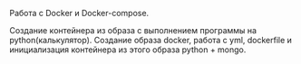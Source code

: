 Работа с Docker и Docker-compose.

Создание контейнера из образа с выполнением программы на python(калькулятор).
Создание образа docker, работа с yml, dockerfile  и инициализация контейнера из этого образа python + mongo.
